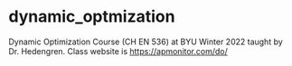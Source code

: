 # dynamic_optmization
Dynamic Optimization Course (CH EN 536) at BYU Winter 2022 taught by Dr. Hedengren. Class website is https://apmonitor.com/do/

